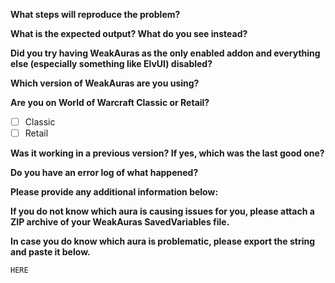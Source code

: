 **What steps will reproduce the problem?**
<!-- Describe what you clicked or did when the problem occured -->

**What is the expected output? What do you see instead?**
<!-- What did you expect to happen and what happened instead? -->

**Did you try having WeakAuras as the only enabled addon and everything else (especially something like ElvUI) disabled?**
<!-- Testing with only WeakAuras enabled is crucial to ruling out conflicts with other addons. -->

**Which version of WeakAuras are you using?**
<!-- You can see the current version in the title bar of the options window, if the options do not open, check the Twitch app or the `## Version:` field in the WeakAuras.toc file -->

**Are you on World of Warcraft Classic or Retail?**
- [ ] Classic
- [ ] Retail

**Was it working in a previous version? If yes, which was the last good one?**
<!-- You can always find older versions of WeakAuras to test with at https://www.wowace.com/projects/weakauras-2/files -->

**Do you have an error log of what happened?** 
<!-- If you don't see any errors, make sure that error reporting is enabled (`/console scriptErrors 1`) or install https://www.curseforge.com/wow/addons/bugsack & https://www.curseforge.com/wow/addons/bug-grabber, yes both are needed. 
Note that if the error looks like `[string "--[[ Error in ' my awesome aura' ]` then the bug is in the aura that got mentioned, not in WeakAuras itself --> 


**Please provide any additional information below:**

**If you do not know which aura is causing issues for you, please attach a ZIP archive of your WeakAuras SavedVariables file.** 
<!-- It's the `WeakAuras.lua` file in `World of Warcraft\WTF\Account\YOUR_ACCOUNT\SavedVariables\` -->

**In case you do know which aura is problematic, please export the string and paste it below.**

``` HERE ```
